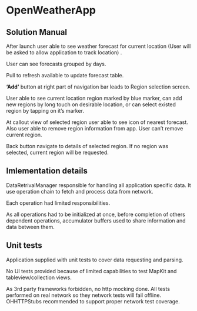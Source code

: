 # OpenWeatherApp

## Solution Manual

After launch user able to see weather forecast for current location (User will be asked to allow application to track location) . 

User can see forecasts grouped by days.

Pull to refresh available to update forecast table.

**‘Add’** button at right part of navigation bar leads to Region selection screen.

User able to see current location region marked by blue marker, can add new regions by long touch on desirable location, or can select existed region by tapping on it’s marker.

At callout view of selected region user able to see icon of nearest forecast. Also user able to remove region information from app. User can’t remove current region. 

Back button navigate to details of selected region.  If no region was selected, current region will be requested.

## Imlementation details

DataRetrivalManager responsible for handling all application specific data. It use operation chain to fetch and process data from network.

Each operation had limited responsibilities.

As all operations had to be initialized at once, before completion of others dependent operations, accumulator buffers used to share information and data between them.

## Unit tests

Application supplied with unit tests to cover data requesting and parsing. 

No UI tests provided because  of limited capabilities to test MapKit and tableview/collection views.

As 3rd party frameworks forbidden, no http mocking done. All tests performed on real network so they network tests will fail offline. OHHTTPStubs recommended to support proper network test coverage.
